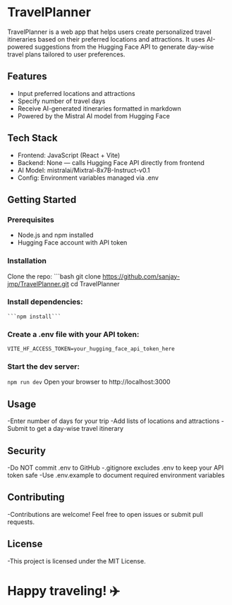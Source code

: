 # TravelPlanner

TravelPlanner is a web app that helps users create personalized travel itineraries based on their preferred locations and attractions. It uses AI-powered suggestions from the Hugging Face API to generate day-wise travel plans tailored to user preferences.

## Features

- Input preferred locations and attractions  
- Specify number of travel days  
- Receive AI-generated itineraries formatted in markdown  
- Powered by the Mistral AI model from Hugging Face  

## Tech Stack

- Frontend: JavaScript (React + Vite)  
- Backend: None — calls Hugging Face API directly from frontend  
- AI Model: mistralai/Mixtral-8x7B-Instruct-v0.1  
- Config: Environment variables managed via .env  

## Getting Started

### Prerequisites

- Node.js and npm installed  
- Hugging Face account with API token  

### Installation

Clone the repo:
      ```bash
      git clone https://github.com/sanjay-jmp/TravelPlanner.git
      cd TravelPlanner


### Install dependencies:
    ```npm install```
    
### Create a .env file with your API token:
  ```VITE_HF_ACCESS_TOKEN=your_hugging_face_api_token_here```
  
### Start the dev server:
  ```npm run dev```
Open your browser to http://localhost:3000

## Usage

-Enter number of days for your trip
-Add lists of locations and attractions
-Submit to get a day-wise travel itinerary

## Security

-Do NOT commit .env to GitHub
-.gitignore excludes .env to keep your API token safe
-Use .env.example to document required environment variables

## Contributing

-Contributions are welcome! Feel free to open issues or submit pull requests.

## License

-This project is licensed under the MIT License.

# Happy traveling! ✈️


